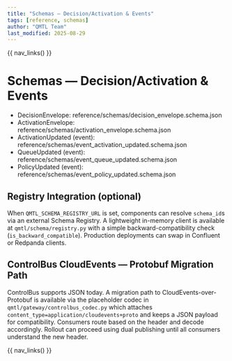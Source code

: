 ```yaml
---
title: "Schemas — Decision/Activation & Events"
tags: [reference, schemas]
author: "QMTL Team"
last_modified: 2025-08-29
---
```


{{ nav_links() }}

# Schemas — Decision/Activation & Events

- DecisionEnvelope: reference/schemas/decision_envelope.schema.json
- ActivationEnvelope: reference/schemas/activation_envelope.schema.json
- ActivationUpdated (event): reference/schemas/event_activation_updated.schema.json
- QueueUpdated (event): reference/schemas/event_queue_updated.schema.json
- PolicyUpdated (event): reference/schemas/event_policy_updated.schema.json

## Registry Integration (optional)

When `QMTL_SCHEMA_REGISTRY_URL` is set, components can resolve `schema_id`s via
an external Schema Registry. A lightweight in-memory client is available at
`qmtl/schema/registry.py` with a simple backward-compatibility check
(`is_backward_compatible`). Production deployments can swap in Confluent or
Redpanda clients.

## ControlBus CloudEvents — Protobuf Migration Path

ControlBus supports JSON today. A migration path to CloudEvents-over-Protobuf is
available via the placeholder codec in `qmtl/gateway/controlbus_codec.py` which
attaches `content_type=application/cloudevents+proto` and keeps a JSON payload
for compatibility. Consumers route based on the header and decode accordingly.
Rollout can proceed using dual publishing until all consumers understand the
new header.

{{ nav_links() }}
